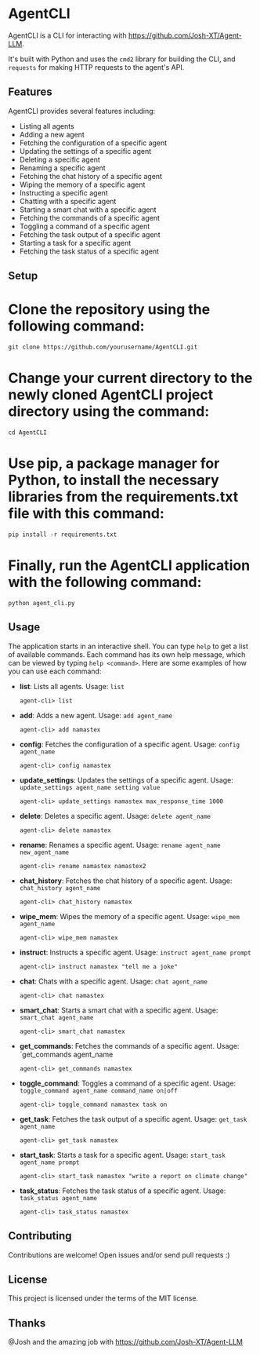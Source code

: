 # AgentCLI

AgentCLI is a CLI for interacting with https://github.com/Josh-XT/Agent-LLM.

It's built with Python and uses the `cmd2` library for building the CLI, and `requests` for making HTTP requests to the agent's API.

## Features

AgentCLI provides several features including:

- Listing all agents
- Adding a new agent
- Fetching the configuration of a specific agent
- Updating the settings of a specific agent
- Deleting a specific agent
- Renaming a specific agent
- Fetching the chat history of a specific agent
- Wiping the memory of a specific agent
- Instructing a specific agent
- Chatting with a specific agent
- Starting a smart chat with a specific agent
- Fetching the commands of a specific agent
- Toggling a command of a specific agent
- Fetching the task output of a specific agent
- Starting a task for a specific agent
- Fetching the task status of a specific agent

## Setup


# Clone the repository using the following command:
```
git clone https://github.com/yourusername/AgentCLI.git
```
# Change your current directory to the newly cloned AgentCLI project directory using the command:
```
cd AgentCLI
```
# Use pip, a package manager for Python, to install the necessary libraries from the requirements.txt file with this command:
```
pip install -r requirements.txt
```
# Finally, run the AgentCLI application with the following command:
```
python agent_cli.py
```

## Usage

The application starts in an interactive shell. You can type `help` to get a list of available commands. Each command has its own help message, which can be viewed by typing `help <command>`. Here are some examples of how you can use each command:

- **list**: Lists all agents. Usage: `list`
  ```
  agent-cli> list
  ```
  
- **add**: Adds a new agent. Usage: `add agent_name`
  ```
  agent-cli> add namastex
  ```
  
- **config**: Fetches the configuration of a specific agent. Usage: `config agent_name`
  ```
  agent-cli> config namastex
  ```
  
- **update_settings**: Updates the settings of a specific agent. Usage: `update_settings agent_name setting value`
  ```
  agent-cli> update_settings namastex max_response_time 1000
  ```
  
- **delete**: Deletes a specific agent. Usage: `delete agent_name`
  ```
  agent-cli> delete namastex
  ```
  
- **rename**: Renames a specific agent. Usage: `rename agent_name new_agent_name`
  ```
  agent-cli> rename namastex namastex2
  ```
  
- **chat_history**: Fetches the chat history of a specific agent. Usage: `chat_history agent_name`
  ```
  agent-cli> chat_history namastex
  ```
  
- **wipe_mem**: Wipes the memory of a specific agent. Usage: `wipe_mem agent_name`
  ```
  agent-cli> wipe_mem namastex
  ```
  
- **instruct**: Instructs a specific agent. Usage: `instruct agent_name prompt`
  ```
  agent-cli> instruct namastex "tell me a joke"
  ```
  
- **chat**: Chats with a specific agent. Usage: `chat agent_name`
  ```
  agent-cli> chat namastex
  ```
  
- **smart_chat**: Starts a smart chat with a specific agent. Usage: `smart_chat agent_name`
  ```
  agent-cli> smart_chat namastex
  ```
  
- **get_commands**: Fetches the commands of a specific agent. Usage: `get_commands agent_name

  ```
  agent-cli> get_commands namastex
  ```
  
- **toggle_command**: Toggles a command of a specific agent. Usage: `toggle_command agent_name command_name on|off`
  ```
  agent-cli> toggle_command namastex task on
  ```
  
- **get_task**: Fetches the task output of a specific agent. Usage: `get_task agent_name`
  ```
  agent-cli> get_task namastex
  ```
  
- **start_task**: Starts a task for a specific agent. Usage: `start_task agent_name prompt`
  ```
  agent-cli> start_task namastex "write a report on climate change"
  ```
  
- **task_status**: Fetches the task status of a specific agent. Usage: `task_status agent_name`
  ```
  agent-cli> task_status namastex
  ```

## Contributing

Contributions are welcome! Open issues and/or send pull requests :)

## License

This project is licensed under the terms of the MIT license.

## Thanks

@Josh and the amazing job with https://github.com/Josh-XT/Agent-LLM 
